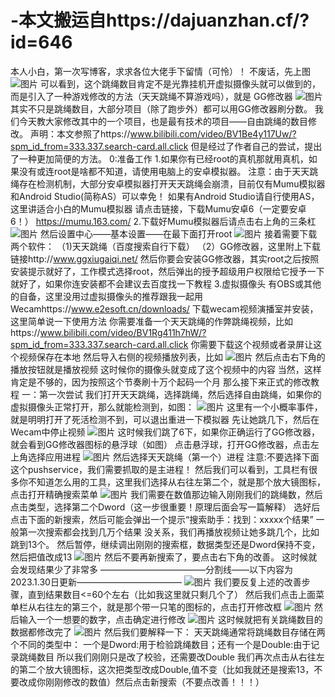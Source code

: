 # -本文搬运自https://dajuanzhan.cf/?id=646
本人小白，第一次写博客，求求各位大佬手下留情（可怜）！
不废话，先上图
![图片](https://user-images.githubusercontent.com/118042225/215646298-13daecb7-252f-4a21-8af0-84ba6d2f8878.png)
可以看到，这个跳绳数目肯定不是光靠挂机开虚拟摄像头就可以做到的，而是引入了一种游戏修改的方法（天天跳绳不算游戏吗），就是
GG修改器
![图片](https://user-images.githubusercontent.com/118042225/215646578-3703f1f7-7add-4b38-aff5-30d72d3e9c1f.png)
其实不只是跳绳数目，大部分项目（除了跑步外）都可以用GG修改器刷分数。
我们今天教大家修改其中的一个项目，也是最有技术的项目——自由跳绳的数目修改。
声明：本文参照了https://www.bilibili.com/video/BV1Be4y117Uw/?spm_id_from=333.337.search-card.all.click
但是经过了作者自己的尝试，提出了一种更加简便的方法。
0:准备工作
1.如果你有已经root的真机那就用真机，如果没有或连root是啥都不知道，请使用电脑上的安卓模拟器。
注意：由于天天跳绳存在检测机制，大部分安卓模拟器打开天天跳绳会崩溃，目前仅有Mumu模拟器和Android Studio(简称AS）可以幸免！
如果有Android Studio请自行使用AS，这里讲适合小白的Mumu模拟器
请点击链接，下载Mumu安卓6（一定要安卓6！）
https://mumu.163.com/
2.下载好Mumu模拟器后请点击右上角的三条杠
![图片](https://user-images.githubusercontent.com/118042225/215647048-563d3329-eb9a-46f4-bc5d-fa823326686a.png)
然后设置中心——基本设置——在最下面打开root
![图片](https://user-images.githubusercontent.com/118042225/215647271-17689974-e7c6-44b4-a587-4db804480389.png)
接着需要下载两个软件：
（1)天天跳绳（百度搜索自行下载）
（2）GG修改器，这里附上下载链接http://www.ggxiugaiqi.net/
然后你要会安装GG修改器，其实root之后按照安装提示就好了，工作模式选择root，然后弹出的授予超级用户权限给它授予一下就好了，如果你连安装都不会建议去百度找一下教程
3.虚拟摄像头
有OBS或其他的自备，这里没用过虚拟摄像头的推荐跟我一起用Wecamhttps://www.e2esoft.cn/downloads/
下载wecam视频演播室并安装，这里简单说一下使用方法
你需要准备一个天天跳绳的作弊跳绳视频，比如https://www.bilibili.com/video/BV1Rg411h7hW/?spm_id_from=333.337.search-card.all.click
你需要下载这个视频或者录屏让这个视频保存在本地
然后导入右侧的视频播放列表，比如
![图片](https://user-images.githubusercontent.com/118042225/215647468-80efb8e5-84be-4e52-be6f-05667a959928.png)
然后点击右下角的播放按钮就是播放视频
这时候你的摄像头就变成了这个视频中的内容
当然，这样肯定是不够的，因为按照这个节奏刷十万个起码一个月
那么接下来正式的修改教程
一：第一次尝试
我们打开天天跳绳，选择跳绳，然后选择自由跳绳，如果你的虚拟摄像头正常打开，那么就能检测到，如图：
![图片](https://user-images.githubusercontent.com/118042225/215647784-b20d49ed-7ddd-44e6-bd19-1af66af4f9c5.png)
这里有一个小概率事件，就是明明打开了死活检测不到，可以退出重进一下模拟器
先让她跳几下，然后在Wecam中停止视频
![图片](https://user-images.githubusercontent.com/118042225/215647972-fd728e31-48ab-40f3-bdc1-ad6df08faecc.png)
这时候我们跳了6下，如果你正确运行了GG修改器，就会看到GG修改器图标的悬浮球（如图）
点击悬浮球，打开GG修改器，点击左上角选择应用进程
![图片](https://user-images.githubusercontent.com/118042225/215648087-1cc80ac4-3f74-4dce-bb19-5b4320b2800e.png)
然后选择天天跳绳（第一个）进程
注意:不要选择下面这个pushservice，我们需要抓取的是主进程！
然后我们可以看到，工具栏有很多你不知道怎么用的工具，这里我们选择从右往左第二个，就是那个放大镜图标，点击打开精确搜索菜单
![图片](https://user-images.githubusercontent.com/118042225/215648200-4fe4bbff-7807-41ca-ae91-5aae261d329a.png)
我们需要在数值那边输入刚刚我们的跳绳数，然后点击类型，选择第二个Dword（这一步很重要！原理后面会写一篇解释）
选好后点击下面的新搜索，然后可能会弹出一个提示“搜索助手：找到：xxxxx个结果”
一般第一次搜索都会找到几万个结果
没关系，我们再播放视频让她多跳几个，比如跳到13个。
然后暂停，继续调出刚刚的搜索框，数据类型还是Dword保持不变，然后把值改成13
![图片](https://user-images.githubusercontent.com/118042225/215648286-bd503dd5-b980-4207-8393-9dda5b0cce74.png)
然后不要再新搜索了，要点击右下角的改善。
这时候就会发现结果少了非常多
————————————分割线——以下内容为2023.1.30日更新————————————
![图片](https://user-images.githubusercontent.com/118042225/215648621-da8a9239-d7a1-4e6f-9989-e64f027b035c.png)
我们要反复上述的改善步骤，直到结果数目<=60个左右（比如我这里就只剩几个了）
然后我们点击上面菜单栏从右往左的第三个，就是那个带一只笔的图标的，点击打开修改框
![图片](https://user-images.githubusercontent.com/118042225/215649078-22ce9af2-c2aa-4b1c-a01c-566988db3cdc.png)
然后输入一个一想要的数字，点击确定进行修改
![图片](https://user-images.githubusercontent.com/118042225/215649245-7b3f1559-908d-43a9-9551-a3ab6d4d4129.png)
这时候就把有关跳绳数目的数据都修改完了
![图片](https://user-images.githubusercontent.com/118042225/215649288-87bd447d-801e-476e-8095-21b63fe185c7.png)
然后我们要解释一下：
天天跳绳通常将跳绳数目存储在两个不同的类型中：
一个是Dword:用于检验跳绳数目；还有一个是Double:由于记录跳绳数目
所以我们刚刚只是改了校验，还需要改Double
我们再次点击从右往左的第二个放大镜图标，这次把类型改成Double,值不变（比如我就还是搜索13，不要改成你刚刚修改的数值）然后点击新搜索（不要点改善！！！）
